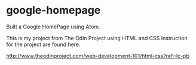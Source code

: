 # google-homepage
Built a Google HomePage using Atom.

This is my project from The Odin Project using HTML and CSS
Instruction for the project are found here:

http://www.theodinproject.com/web-development-101/html-css?ref=lc-pb
